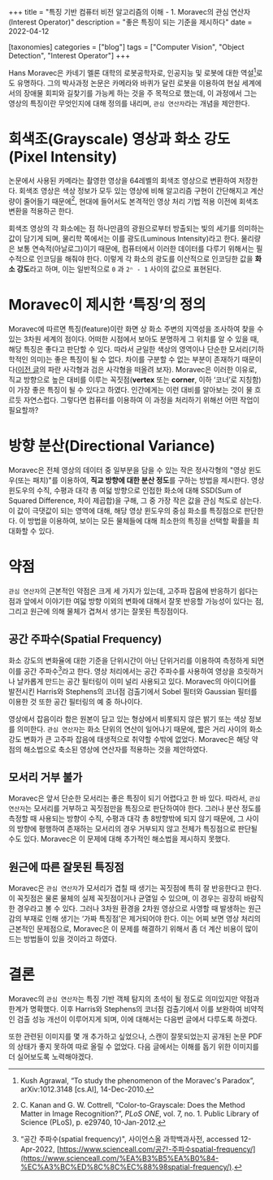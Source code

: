 +++
title = "특징 기반 컴퓨터 비전 알고리즘의 이해 - 1. Moravec의 관심 연산자(Interest Operator)"
description = "좋은 특징이 되는 기준을 제시하다"
date = 2022-04-12

[taxonomies]
categories = ["blog"]
tags = ["Computer Vision", "Object Detection", "Interest Operator"]
+++

Hans Moravec은 카네기 멜론 대학의 로봇공학자로, 인공지능 및 로봇에 대한 역설[^1]로도 유명하다. 그의 박사과정 논문은 카메라와 바퀴가 달린 로봇을 이용하여 현실 세계에서의 장애물 회피와 길찾기를 가능케 하는 것을 주 목적으로 했는데, 이 과정에서 그는 영상의 특징이란 무엇인지에 대해 정의를 내리며, `관심 연산자`라는 개념을 제안한다.
<!-- more -->

# 회색조(Grayscale) 영상과 화소 강도(Pixel Intensity)
논문에서 사용된 카메라는 촬영한 영상을 64레벨의 회색조 영상으로 변환하여 저장한다. 회색조 영상은 색상 정보가 모두 있는 영상에 비해 알고리즘 구현이 간단해지고 계산량이 줄어들기 때문에[^2], 현대에 들어서도 본격적인 영상 처리 기법 적용 이전에 회색조 변환을 적용하곤 한다.

회색조 영상의 각 화소에는 점 하나만큼의 광원으로부터 방출되는 빛의 세기를 의미하는 값이 담기게 되며, 물리학 쪽에서는 이를 광도(Luminous Intensity)라고 한다. 물리량은 보통 연속적(아날로그)이기 때문에, 컴퓨터에서 이러한 데이터를 다루기 위해서는 필수적으로 인코딩을 해줘야 한다. 이렇게 각 화소의 광도를 이산적으로 인코딩한 값을 **화소 강도**라고 하며, 이는 일반적으로 `0` 과 `2ⁿ - 1` 사이의 값으로 표현된다.

# Moravec이 제시한 ‘특징’의 정의
Moravec에 따르면 특징(feature)이란 화면 상 화소 주변의 지역성을 조사하여 찾을 수 있는 3차원 세계의 점이다. 어떠한 시점에서 보아도 분명하게 그 위치를 알 수 있을 때, 해당 특징은 좋다고 판단할 수 있다. 따라서 균일한 색상의 영역이나 단순한 모서리(기하학적인 의미)는 좋은 특징이 될 수 없다. 차이를 구분할 수 없는 부분이 존재하기 때문이다([이전 글](https://hatchling13.github.io/obj-detect-00/)의 파란 사각형과 검은 사각형을 떠올려 보자). Moravec은 이러한 이유로, 직교 방향으로 높은 대비를 이루는 꼭짓점(**vertex** 또는 **corner**, 이하 ‘코너’로 지칭함)이 가장 좋은 특징이 될 수 있다고 하였다. 인간에게는 이런 대비를 알아보는 것이 물 흐르듯 자연스럽다. 그렇다면 컴퓨터를 이용하여 이 과정을 처리하기 위해선 어떤 작업이 필요할까?

# 방향 분산(Directional Variance)
Moravec은 전체 영상의 데이터 중 일부분을 담을 수 있는 작은 정사각형의 "영상 윈도우(또는 패치)"를 이용하여, **직교 방향에 대한 분산 정도**를 구하는 방법을 제시한다. 영상 윈도우의 수직, 수평과 대각 총 여덟 방향으로 인접한 화소에 대해 SSD(Sum of Squared Difference, 차이 제곱합)을 구해, 그 중 가장 작은 값을 관심 척도로 삼는다. 이 값이 극댓값이 되는 영역에 대해, 해당 영상 윈도우의 중심 화소를 특징점으로 판단한다. 이 방법을 이용하여, 보이는 모든 물체들에 대해 최소한의 특징을 선택할 확률을 최대화할 수 있다.

# 약점
`관심 연산자`의 근본적인 약점은 크게 세 가지가 있는데, 고주파 잡음에 반응하기 쉽다는 점과 앞에서 이야기한 여덟 방향 이외의 변화에 대해서 잘못 반응할 가능성이 있다는 점, 그리고 원근에 의해 물체가 겹쳐서 생기는 잘못된 특징점이다.

## 공간 주파수(Spatial Frequency)
화소 강도의 변화율에 대한 기준을 단위시간이 아닌 단위거리를 이용하여 측정하게 되면 이를 공간 주파수[^3]라고 한다. 영상 처리에서는 공간 주파수를 사용하여 영상을 흐릿하거나 날카롭게 만드는 공간 필터링이 이미 널리 사용되고 있다. Moravec의 아이디어를 발전시킨 Harris와 Stephens의 코너점 검출기에서 Sobel 필터와 Gaussian 필터를 이용한 것 또한 공간 필터링의 예 중 하나이다.

영상에서 잡음이라 함은 원본이 담고 있는 형상에서 비롯되지 않은 밝기 또는 색상 정보를 의미한다. `관심 연산자`는 화소 단위의 연산이 일어나기 때문에, 짧은 거리 사이의 화소 강도 변화가 큰 고주파 잡음에 태생적으로 취약할 수밖에 없었다. Moravec은 해당 약점의 해소법으로 축소된 영상에 연산자를 적용하는 것을 제안하였다.

## 모서리 거부 불가
Moravec은 앞서 단순한 모서리는 좋은 특징이 되기 어렵다고 한 바 있다. 따라서, `관심 연산자`는 모서리를 거부하고 꼭짓점만을 특징으로 판단하여야 한다. 그러나 분산 정도를 측정할 때 사용되는 방향이 수직, 수평과 대각 총 8방향밖에 되지 않기 때문에, 그 사이의 방향에 평행하여 존재하는 모서리의 경우 거부되지 않고 전체가 특징점으로 판단될 수도 있다. Moravec은 이 문제에 대해 추가적인 해소법을 제시하지 못했다.

## 원근에 따른 잘못된 특징점
Moravec은 `관심 연산자`가 모서리가 겹칠 때 생기는 꼭짓점에 특히 잘 반응한다고 한다. 이 꼭짓점은 물론 물체의 실제 꼭짓점이거나 균열일 수 있으며, 이 경우는 굉장히 바람직한 경우라고 볼 수 있다. 그러나 3차원 환경을 2차원 영상으로 사영할 때 발생하는 원근감의 부재로 인해 생기는 ‘가짜 특징점’은 제거되어야 한다. 이는 어찌 보면 영상 처리의 근본적인 문제점으로, Moravec은 이 문제를 해결하기 위해서 좀 더 계산 비용이 많이 드는 방법들이 있을 것이라고 하였다.

# 결론
Moravec의 `관심 연산자`는 특징 기반 객체 탐지의 초석이 될 정도로 의미있지만 약점과 한계가 명확했다. 이후 Harris와 Stephens의 코너점 검출기에서 이를 보완하여 비약적인 검출 성능 개선이 이루어지게 되며, 이에 대해서는 다음번 글에서 다루도록 하겠다.

또한 관련된 이미지를 몇 개 추가하고 싶었으나, 스캔이 잘못되었는지 공개된 논문 PDF의 상태가 좋지 못하여 따로 올릴 수 없었다. 다음 글에서는 이해를 돕기 위한 이미지를 더 실어보도록 노력해야겠다.

[^1]: Kush Agrawal, “To study the phenomenon of the Moravec's Paradox”, arXiv:1012.3148 [cs.AI], 14-Dec-2010.

[^2]: C. Kanan and G. W. Cottrell, “Color-to-Grayscale: Does the Method Matter in Image Recognition?”, *PLoS ONE*, vol. 7, no. 1. Public Library of Science (PLoS), p. e29740, 10-Jan-2012.

[^3]: “공간 주파수(spatial frequency)", 사이언스올 과학백과사전, accessed 12-Apr-2022, [https://www.scienceall.com/공간-주파수spatial-frequency/](https://www.scienceall.com/%EA%B3%B5%EA%B0%84-%EC%A3%BC%ED%8C%8C%EC%88%98spatial-frequency/).